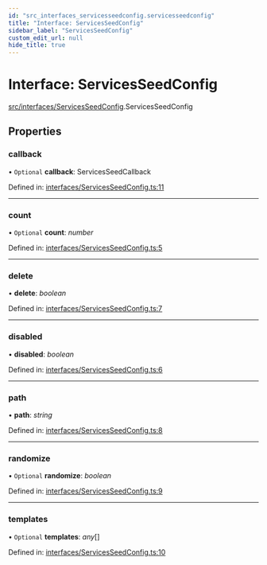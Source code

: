```yaml
---
id: "src_interfaces_servicesseedconfig.servicesseedconfig"
title: "Interface: ServicesSeedConfig"
sidebar_label: "ServicesSeedConfig"
custom_edit_url: null
hide_title: true
---
```


# Interface: ServicesSeedConfig

[src/interfaces/ServicesSeedConfig](../modules/src_interfaces_servicesseedconfig.md).ServicesSeedConfig

## Properties

### callback

• `Optional` **callback**: ServicesSeedCallback

Defined in: [interfaces/ServicesSeedConfig.ts:11](https://github.com/xr3ngine/xr3ngine/blob/77d12cea0/packages/common/src/interfaces/ServicesSeedConfig.ts#L11)

___

### count

• `Optional` **count**: *number*

Defined in: [interfaces/ServicesSeedConfig.ts:5](https://github.com/xr3ngine/xr3ngine/blob/77d12cea0/packages/common/src/interfaces/ServicesSeedConfig.ts#L5)

___

### delete

• **delete**: *boolean*

Defined in: [interfaces/ServicesSeedConfig.ts:7](https://github.com/xr3ngine/xr3ngine/blob/77d12cea0/packages/common/src/interfaces/ServicesSeedConfig.ts#L7)

___

### disabled

• **disabled**: *boolean*

Defined in: [interfaces/ServicesSeedConfig.ts:6](https://github.com/xr3ngine/xr3ngine/blob/77d12cea0/packages/common/src/interfaces/ServicesSeedConfig.ts#L6)

___

### path

• **path**: *string*

Defined in: [interfaces/ServicesSeedConfig.ts:8](https://github.com/xr3ngine/xr3ngine/blob/77d12cea0/packages/common/src/interfaces/ServicesSeedConfig.ts#L8)

___

### randomize

• `Optional` **randomize**: *boolean*

Defined in: [interfaces/ServicesSeedConfig.ts:9](https://github.com/xr3ngine/xr3ngine/blob/77d12cea0/packages/common/src/interfaces/ServicesSeedConfig.ts#L9)

___

### templates

• `Optional` **templates**: *any*[]

Defined in: [interfaces/ServicesSeedConfig.ts:10](https://github.com/xr3ngine/xr3ngine/blob/77d12cea0/packages/common/src/interfaces/ServicesSeedConfig.ts#L10)
